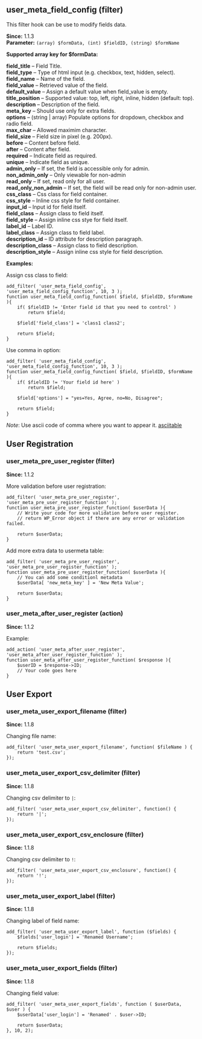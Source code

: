 ## user_meta_field_config (filter)

This filter hook can be use to modify fields data.

**Since:** 1.1.3  
**Parameter:** `(array) $formData, (int) $fieldID, (string) $formName`

**Supported array key for $formData:**

__field_title__ – Field Title.  
__field_type__ – Type of html input (e.g. checkbox, text, hidden, select).  
__field_name__ – Name of the field.  
__field_value__ – Retrieved value of the field.  
__default_value__ – Assign a default value when field_value is empty.  
__title_position__ – Supported value: top, left, right, inline, hidden (default: top).  
__description__ – Description of the field.  
__meta_key__ – Should use only for extra fields.  
__options__ – (string | array) Populate options for dropdown, checkbox and radio field.  
__max_char__ – Allowed maximim character.  
__field_size__ – Field size in pixel (e.g. 200px).  
__before__ – Content before field.  
__after__ – Content after field.  
__required__ – Indicate field as required.  
__unique__ – Indicate field as unique.  
__admin_only__ – If set, the field is accessible only for admin.  
__non_admin_only__ – Only viewable for non-admin  
__read_only__ – If set, read only for all user.  
__read_only_non_admin__ – If set, the field will be read only for non-admin user.  
__css_class__ – Css class for field container.  
__css_style__ – Inline css style for field container.  
__input_id__ – Input id for field itself.  
__field_class__ – Assign class to field itself.  
__field_style__ – Assign inline css stye for field itself.  
__label_id__ – Label ID.  
__label_class__ – Assign class to field label.  
__description_id__ – ID attribute for description paragraph.  
__description_class__ – Assign class to field description.  
__description_style__ – Assign inline css style for field description.  

**Examples:**

Assign css class to field:

```
add_filter( 'user_meta_field_config', 'user_meta_field_config_function', 10, 3 );
function user_meta_field_config_function( $field, $fieldID, $formName ){    
    if( $fieldID != 'Enter field id that you need to control' )
        return $field;

    $field['field_class'] = 'class1 class2';

    return $field;
}
```

Use comma in option:

```
add_filter( 'user_meta_field_config', 'user_meta_field_config_function', 10, 3 );
function user_meta_field_config_function( $field, $fieldID, $formName ){        
    if( $fieldID != 'Your field id here' )
        return $field;

    $field['options'] = "yes=Yes, Agree, no=No, Disagree";

    return $field;
}
```

_Note_: Use ascii code of comma where you want to appear it. [asciitable](http://www.asciitable.com/)

## User Registration

### user_meta_pre_user_register (filter)

**Since:** 1.1.2  

More validation before user registration:

```
add_filter( 'user_meta_pre_user_register', 'user_meta_pre_user_register_function' );
function user_meta_pre_user_register_function( $userData ){
    // Write your code for more validation before user register.
    // return WP_Error object if there are any error or validation failed.

    return $userData;
}
```

Add more extra data to usermeta table:

```
add_filter( 'user_meta_pre_user_register', 'user_meta_pre_user_register_function' );
function user_meta_pre_user_register_function( $userData ){
    // You can add some conditionl metadata
    $userData[ 'new_meta_key' ] = 'New Meta Value';

    return $userData;
}
```

### user_meta_after_user_register (action)

**Since:** 1.1.2

Example:

```
add_action( 'user_meta_after_user_register', 'user_meta_after_user_register_function' );
function user_meta_after_user_register_function( $response ){
    $userID = $response->ID;
    // Your code goes here
}
```

## User Export

### user_meta_user_export_filename (filter)

**Since:** 1.1.8

Changing file name:

```
add_filter( 'user_meta_user_export_filename', function( $fileName ) {
    return 'test.csv';
});
```

### user_meta_user_export_csv_delimiter (filter)

**Since:** 1.1.8

Changing csv delimiter to `|`:

```
add_filter( 'user_meta_user_export_csv_delimiter', function() {
    return '|';
});
```

### user_meta_user_export_csv_enclosure (filter)

**Since:** 1.1.8

Changing csv delimiter to `!`:

```
add_filter( 'user_meta_user_export_csv_enclosure', function() {
    return '!';
});
```

### user_meta_user_export_label (filter)

**Since:** 1.1.8

Changing label of field name:

```
add_filter( 'user_meta_user_export_label', function ($fields) {
    $fields['user_login'] = 'Renamed Username';

    return $fields;
});
```

### user_meta_user_export_fields (filter)

**Since:** 1.1.8

Changing field value:

```
add_filter( 'user_meta_user_export_fields', function ( $userData, $user ) {
    $userData['user_login'] = 'Renamed' . $user->ID;

    return $userData;
}, 10, 2);
```
